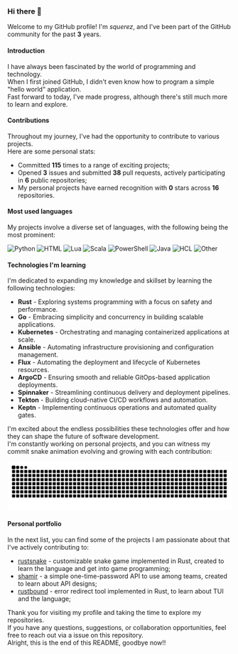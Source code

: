 ### Hi there 👋

Welcome to my GitHub profile! I'm *squerez*, and I've been part of the GitHub community for the past **3** years.

#### Introduction 

I have always been fascinated by the world of programming and technology.\
When I first joined GitHub, I didn't even know how to program a simple "hello world" application.\
Fast forward to today, I've made progress, although there's still much more to learn and explore.

#### Contributions

Throughout my journey, I've had the opportunity to contribute to various projects.\
Here are some personal stats:

- Committed **115** times to a range of exciting projects;
- Opened **3** issues and submitted **38** pull requests, actively participating in **6** public repositories;
- My personal projects have earned recognition with **0** stars across **16** repositories.

#### Most used languages 

My projects involve a diverse set of languages, with the following being the most prominent:

![Python](https://img.shields.io/static/v1?style=flat-square&label=%E2%A0%80&color=555&labelColor=%233572A5&message=Python%EF%B8%B163.8%25)
![HTML](https://img.shields.io/static/v1?style=flat-square&label=%E2%A0%80&color=555&labelColor=%23e34c26&message=HTML%EF%B8%B18.9%25)
![Lua](https://img.shields.io/static/v1?style=flat-square&label=%E2%A0%80&color=555&labelColor=%23000080&message=Lua%EF%B8%B18.9%25)
![Scala](https://img.shields.io/static/v1?style=flat-square&label=%E2%A0%80&color=555&labelColor=%23c22d40&message=Scala%EF%B8%B16.2%25)
![PowerShell](https://img.shields.io/static/v1?style=flat-square&label=%E2%A0%80&color=555&labelColor=%23012456&message=PowerShell%EF%B8%B15.7%25)
![Java](https://img.shields.io/static/v1?style=flat-square&label=%E2%A0%80&color=555&labelColor=%23b07219&message=Java%EF%B8%B12.1%25)
![HCL](https://img.shields.io/static/v1?style=flat-square&label=%E2%A0%80&color=555&labelColor=%23844FBA&message=HCL%EF%B8%B11.1%25)
![Other](https://img.shields.io/static/v1?style=flat-square&label=%E2%A0%80&color=555&labelColor=%23ededed&message=Other%EF%B8%B12.8%25)

#### Technologies I'm learning 

I'm dedicated to expanding my knowledge and skillset by learning the following technologies:

- **Rust** - Exploring systems programming with a focus on safety and performance.
- **Go** - Embracing simplicity and concurrency in building scalable applications.
- **Kubernetes** - Orchestrating and managing containerized applications at scale.
- **Ansible** - Automating infrastructure provisioning and configuration management.
- **Flux** - Automating the deployment and lifecycle of Kubernetes resources.
- **ArgoCD** - Ensuring smooth and reliable GitOps-based application deployments.
- **Spinnaker** - Streamlining continuous delivery and deployment pipelines.
- **Tekton** - Building cloud-native CI/CD workflows and automation.
- **Keptn** - Implementing continuous operations and automated quality gates.

I'm excited about the endless possibilities these technologies offer and how they can shape the future of software development.\
I'm constantly working on personal projects, and you can witness my commit snake animation evolving and growing with each contribution:

<picture>
  <source media="(prefers-color-scheme: dark)" srcset="https://raw.githubusercontent.com/squerez/squerez/output/github-contribution-grid-snake-dark.svg">
  <img alt="github contribution grid snake animation" src="https://raw.githubusercontent.com/squerez/squerez/output/github-contribution-grid-snake-dark.svg">
</picture>

#### Personal portfolio

In the next list, you can find some of the projects I am passionate about that I've actively contributing to:

- [rustsnake](https://github.com/squerez/rustnake) - customizable snake game implemented in Rust, created to learn the language and get into game programming; 
- [shamir](https://github.com/squerez/shamir) - a simple one-time-password API to use among teams, created to learn about API designs; 
- [rustbound](https://github.com/squerez/rustnake) - error redirect tool implemented in Rust, to learn about TUI and the language; 



Thank you for visiting my profile and taking the time to explore my repositories.\
If you have any questions, suggestions, or collaboration opportunities, feel free to reach out via a issue on this repository.\
Alright, this is the end of this README, goodbye now!!
